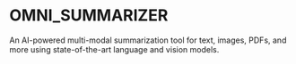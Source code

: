 # OMNI_SUMMARIZER
An AI-powered multi-modal summarization tool for text, images, PDFs, and more using state-of-the-art language and vision models.
